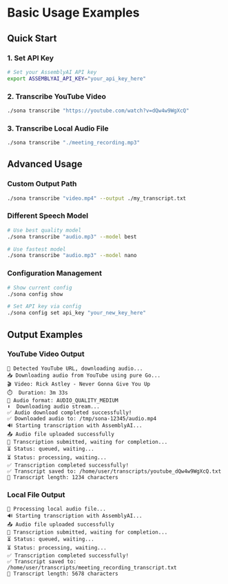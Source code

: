 # Basic Usage Examples

## Quick Start

### 1. Set API Key
```bash
# Set your AssemblyAI API key
export ASSEMBLYAI_API_KEY="your_api_key_here"
```

### 2. Transcribe YouTube Video
```bash
./sona transcribe "https://youtube.com/watch?v=dQw4w9WgXcQ"
```

### 3. Transcribe Local Audio File
```bash
./sona transcribe "./meeting_recording.mp3"
```

## Advanced Usage

### Custom Output Path
```bash
./sona transcribe "video.mp4" --output ./my_transcript.txt
```

### Different Speech Model
```bash
# Use best quality model
./sona transcribe "audio.mp3" --model best

# Use fastest model
./sona transcribe "audio.mp3" --model nano
```

### Configuration Management
```bash
# Show current config
./sona config show

# Set API key via config
./sona config set api_key "your_new_key_here"
```

## Output Examples

### YouTube Video Output
```
🎥 Detected YouTube URL, downloading audio...
📥 Downloading audio from YouTube using pure Go...
🎬 Video: Rick Astley - Never Gonna Give You Up
⏱️  Duration: 3m 33s
🎵 Audio format: AUDIO_QUALITY_MEDIUM
⬇️  Downloading audio stream...
✅ Audio download completed successfully!
✅ Downloaded audio to: /tmp/sona-12345/audio.mp4
🔊 Starting transcription with AssemblyAI...
📤 Audio file uploaded successfully
📝 Transcription submitted, waiting for completion...
⏳ Status: queued, waiting...
⏳ Status: processing, waiting...
✅ Transcription completed successfully!
✅ Transcript saved to: /home/user/transcripts/youtube_dQw4w9WgXcQ.txt
📝 Transcript length: 1234 characters
```

### Local File Output
```
🎵 Processing local audio file...
🔊 Starting transcription with AssemblyAI...
📤 Audio file uploaded successfully
📝 Transcription submitted, waiting for completion...
⏳ Status: queued, waiting...
⏳ Status: processing, waiting...
✅ Transcription completed successfully!
✅ Transcript saved to: /home/user/transcripts/meeting_recording_transcript.txt
📝 Transcript length: 5678 characters
```
